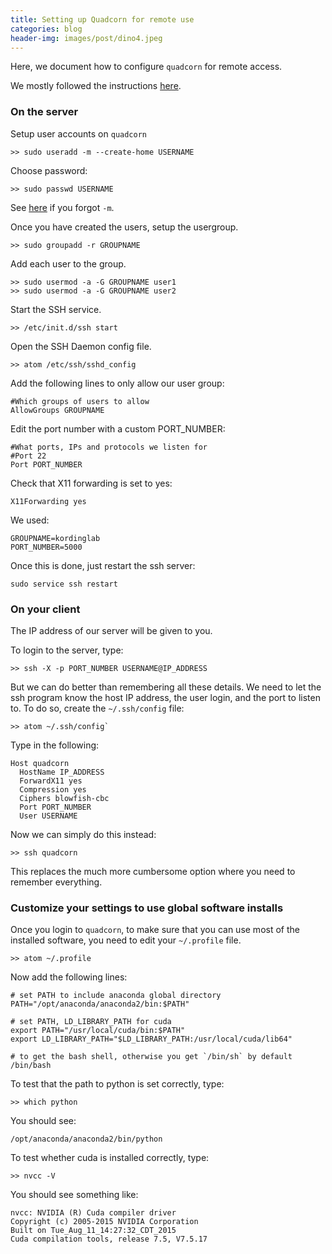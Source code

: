 ```yaml
---
title: Setting up Quadcorn for remote use
categories: blog
header-img: images/post/dino4.jpeg
---
```


Here, we document how to configure `quadcorn` for remote access.


We mostly followed the instructions [here](https://www.digitalocean.com/community/tutorials/ssh-essentials-working-with-ssh-servers-clients-and-keys).

### On the server

Setup user accounts on `quadcorn`

```
>> sudo useradd -m --create-home USERNAME
```

Choose password:

```
>> sudo passwd USERNAME
```

See [here](http://unix.stackexchange.com/questions/87114/how-do-i-know-a-specified-users-permissions-on-linux-with-root-access) if you forgot `-m`.

Once you have created the users, setup the usergroup.

```
>> sudo groupadd -r GROUPNAME
```

Add each user to the group.

```
>> sudo usermod -a -G GROUPNAME user1
>> sudo usermod -a -G GROUPNAME user2
```

Start the SSH service.

```
>> /etc/init.d/ssh start
```

Open the SSH Daemon config file.

```
>> atom /etc/ssh/sshd_config
```

Add the following lines to only allow our user group:

```
#Which groups of users to allow
AllowGroups GROUPNAME
```

Edit the port number with a custom PORT_NUMBER:

```
#What ports, IPs and protocols we listen for
#Port 22
Port PORT_NUMBER
```

Check that X11 forwarding is set to yes:

```
X11Forwarding yes
```

We used:

```
GROUPNAME=kordinglab
PORT_NUMBER=5000
```

Once this is done, just restart the ssh server:

```
sudo service ssh restart
```

### On your client

The IP address of our server will be given to you.

To login to the server, type:

```
>> ssh -X -p PORT_NUMBER USERNAME@IP_ADDRESS
```

But we can do better than remembering all these details. We need to let the ssh program know the host IP address, the user login, and the port to listen to. To do so, create the `~/.ssh/config` file:

```
>> atom ~/.ssh/config`
```

Type in the following:

```
Host quadcorn
  HostName IP_ADDRESS
  ForwardX11 yes
  Compression yes
  Ciphers blowfish-cbc
  Port PORT_NUMBER
  User USERNAME
```

Now we can simply do this instead:

```
>> ssh quadcorn
```

This replaces the much more cumbersome option where you need to remember everything.

### Customize your settings to use global software installs

Once you login to `quadcorn`, 
to make sure that you can use most of the installed software, 
you need to edit your `~/.profile` file.

```
>> atom ~/.profile
```

Now add the following lines:

```
# set PATH to include anaconda global directory
PATH="/opt/anaconda/anaconda2/bin:$PATH"

# set PATH, LD_LIBRARY_PATH for cuda
export PATH="/usr/local/cuda/bin:$PATH"
export LD_LIBRARY_PATH="$LD_LIBRARY_PATH:/usr/local/cuda/lib64"

# to get the bash shell, otherwise you get `/bin/sh` by default
/bin/bash
```

To test that the path to python is set correctly, type:

```
>> which python
```

You should see:

```
/opt/anaconda/anaconda2/bin/python
```

To test whether cuda is installed correctly, type:

```
>> nvcc -V
```

You should see something like:

```
nvcc: NVIDIA (R) Cuda compiler driver
Copyright (c) 2005-2015 NVIDIA Corporation
Built on Tue_Aug_11_14:27:32_CDT_2015
Cuda compilation tools, release 7.5, V7.5.17
```

